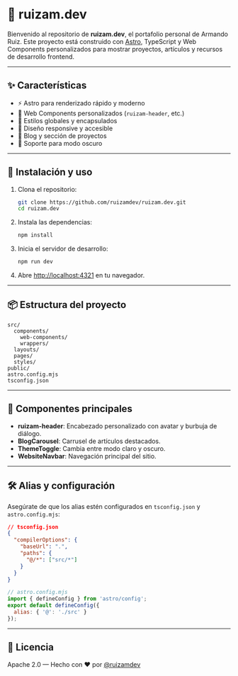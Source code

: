 # 🚀 ruizam.dev

Bienvenido al repositorio de **ruizam.dev**, el portafolio personal de Armando Ruiz. Este proyecto está construido con [Astro](https://astro.build/), TypeScript y Web Components personalizados para mostrar proyectos, artículos y recursos de desarrollo frontend.

---

## ✨ Características

- ⚡️ Astro para renderizado rápido y moderno
- 🧩 Web Components personalizados (`ruizam-header`, etc.)
- 🎨 Estilos globales y encapsulados
- 📱 Diseño responsive y accesible
- 📝 Blog y sección de proyectos
- 🌙 Soporte para modo oscuro

---

## 🚀 Instalación y uso

1. Clona el repositorio:

   ```bash
   git clone https://github.com/ruizamdev/ruizam.dev.git
   cd ruizam.dev
   ```

2. Instala las dependencias:

   ```bash
   npm install
   ```

3. Inicia el servidor de desarrollo:

   ```bash
   npm run dev
   ```

4. Abre [http://localhost:4321](http://localhost:4321) en tu navegador.

---

## 📦 Estructura del proyecto

```text
src/
  components/
    web-components/
    wrappers/
  layouts/
  pages/
  styles/
public/
astro.config.mjs
tsconfig.json
```

---

## 🧩 Componentes principales

- **ruizam-header**: Encabezado personalizado con avatar y burbuja de diálogo.
- **BlogCarousel**: Carrusel de artículos destacados.
- **ThemeToggle**: Cambia entre modo claro y oscuro.
- **WebsiteNavbar**: Navegación principal del sitio.

---

## 🛠️ Alias y configuración

Asegúrate de que los alias estén configurados en `tsconfig.json` y `astro.config.mjs`:

```json
// tsconfig.json
{
  "compilerOptions": {
    "baseUrl": ".",
    "paths": {
      "@/*": ["src/*"]
    }
  }
}
```

```js
// astro.config.mjs
import { defineConfig } from 'astro/config';
export default defineConfig({
  alias: { '@': './src' }
});
```

---

## 📄 Licencia

Apache 2.0 — Hecho con ❤️ por [@ruizamdev](https://github.com/ruizamdev)
